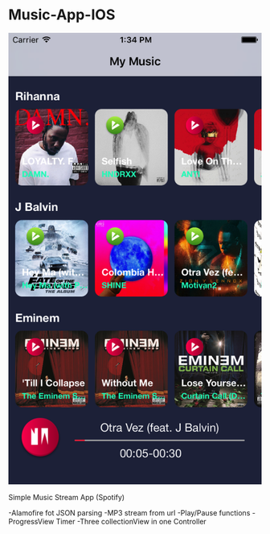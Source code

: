 # Music-App-IOS


![alt text](https://github.com/bachra1993/Music-App-IOS/blob/master/Simulator%20Screen%20Shot%20May%2029%2C%202017%2C%201.34.21%20PM.png)



Simple Music Stream App (Spotify)

-Alamofire fot JSON parsing
-MP3 stream from url
-Play/Pause functions
-ProgressView Timer
-Three collectionView in one Controller
